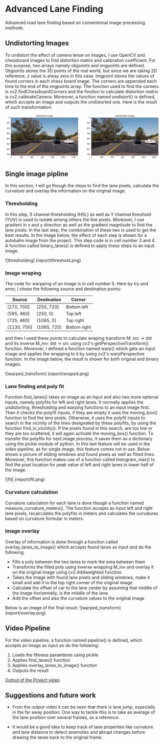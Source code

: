# Advanced Lane Finding

Advanced road lane finding based on conventional image processing methods.

## Undistorting Images

To undistort the effect of camera lense on images, I use OpenCV and chessboard images to find distortion matrix and calibration coefficient. For this purpose, two arrays namely objpoints and imgpoints are defined. Objpoints stores the 3D points of the real world, but since we are taking 2D reference, z value is alway zero in this case. Imgpoint stores the values of found corners in each chess board image. The corners are appended each time to the end of the imgpoints array. The function used to find the corners is cv2.findChessboardCorners and the finction to calculate distortion matrix is cv2.calibrateCamera. Moreover, a function named undistort() is defined, which accepts an image and outputs the undistorted one. Here is the result of such transformation:

![Distorted Iage](report/undistorted_image.png) 


## Single image pipline

In this section, I will go though the steps to find the lane pixels, calculate the curvature and overlay the information on the original image.

### Thresholding
In this step, S channel thresholding (HSL) as well as Y channel threshold (YUV) is used to isolate among others the line pixels. Moreover, I use gradient in x and y direction as well as the gradient magntiude to find the lane pixels. In the last step, the combination of these two is used to get the best results. In the image below, the effect of each step is shown for a autobahn image from the project. This step code is in cell number 3 and 4. A function called binary_lanes() is defined to apply these steps to an input image.

![thresholding] (report/threshold.png)

### Image wraping

The code for warpping of an image is in cell number 5. Here by try and error, I chose the following source and destination points:


Source | Destination | Corner
-------| -------     |-------
[270, 700]| [250, 720] |Bottom left
[595, 460]| [250, 0] |Top left
[725, 460]| [1065, 0] |Top right
[1130, 700]| [1065, 720] |Bottom right


and then I used these points to calculate wraping transform M: src -> dst and its inverse M_inv: dst -> src using cv2's getPerspectiveTransform() function. Moreover, I defined a function named warp() which gets an input image and applies the wrapping to it by using cv2's warpPerspective function. In the image below, the result is shown for both original and binary images:

![warped_transform] (report/wraped.png)

### Lane finding and poly fit

Function find_lanes() takes an image as an input and also two more optional inputs, namely polyfits for left and right lanes. It normally applies the undistorting, thresholding and warping functions to an input image first. Then it checks the polyfit inputs, if they are empty it uses the moving_box() function to find the lane pixels. Otherwise, it uses the polyfit inputs to search in the vicinity of the lines designated by these polyfits, by using the function find_in_vicinity(). If the pixels found in this search, are too low or they are too scattered, it will again activate the moving_box() function. To transfer the polyfits for next image process, it saves them as a dictionary using the pickle module of python. In this last feature will be used in the video pipeline, as for single image, this feature comes not in use. Below shows a picture of sliding windows and found pixels as well as fitted lines. Moreover, this function makes use of a function called histogram_max() to find the pixel location for peak value of left and right lanes in lower half of the image.

![fit] (report/fit.png)

### Curvature calculation
Curvature caluclation for each lane is done though a function named measure_curvature_meters(). The function accepts as input left and right lane pixels, recalculates the polyfits in meters and calculates the curvatures based on curvature formular in meters.

### Image overlay
Overlay of information is done through a function called overlay_lanes_to_image() which accepts found lanes as input and do the following:

* Fills a poly between the two lanes to mark the area between them
* Transforms the filled poly using inverse wrapping M_inv and overlay it on the original image using cv2.Addweighted function.
* Takes the image with found lane pixels and sliding windows, make it small and add it to the top right corner of the original image.
* Calculate the offset of car to the lane center by assuming that middle of the image horizentally, is the middle of the lane.
* Add the offset and also the curvature values to the original image

Below is an image of the final result:
![warped_transform] (report/overlay.png)




## Video Pipeline


For the video pipeline, a function named pipeline() is defined, which accepts an image as input an do the following:

1. Loads the fittness paramteres using pickle
2. Applies find_lanes() function
3. Applies overlay_lanes_to_image() function
4. Outputs the result


[Output of the Project video](project_video_out.mp4)


## Suggestions and future work

* From the output video it can be seen that there is lane jump, especially in the far away position. One way to tackle this is to take an average of the lane position over several frames, as a reference.

* It would be a good idea to keep track of lane properties like curvature and lane distance to detect anamolies and abrupt changes before drawing the lanes back to the original frame.









